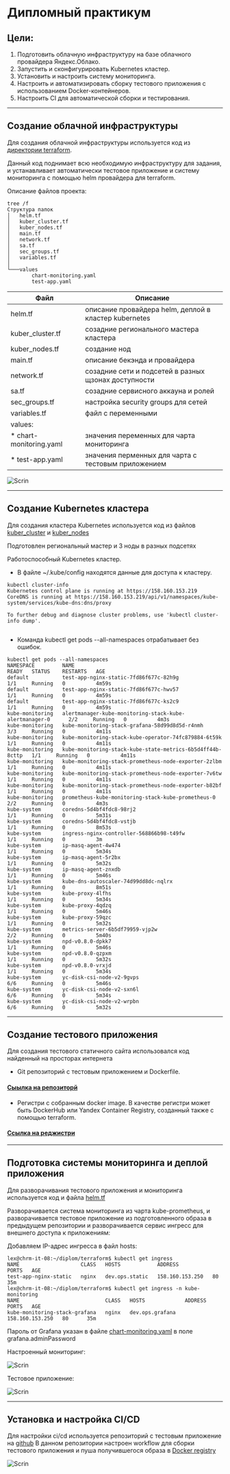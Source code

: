 # Дипломный практикум


## Цели:
1. Подготовить облачную инфраструктуру на базе облачного провайдера Яндекс.Облако.
2. Запустить и сконфигурировать Kubernetes кластер.
3. Установить и настроить систему мониторинга.
4. Настроить и автоматизировать сборку тестового приложения с использованием Docker-контейнеров.
5. Настроить CI для автоматической сборки и тестирования.

---
## Создание облачной инфраструктуры

Для создания облачной инфраструктуры используется код из [директории terraform](./terraform).

Данный код поднимает всю необходимую инфраструктуру для задания, и устанавливает автоматически тестовое приложение и систему мониторинга с помощью helm провайдера для terraform.

Описание файлов проекта:
```commandline
tree /f        
Структура папок
│   helm.tf
│   kuber_cluster.tf
│   kuber_nodes.tf
│   main.tf
│   network.tf
│   sa.tf
│   sec_groups.tf
│   variables.tf
│
└───values
        chart-monitoring.yaml
        test-app.yaml

```
| Файл | Описание                                              |
|------|-------------------------------------------------------|
|helm.tf | описание провайдера helm, деплой в кластер kubernetes |
|kuber_cluster.tf | созадние регионального мастера кластера               | 
|kuber_nodes.tf| создание нод                                          |
|main.tf| описание бекэнда и провайдера                         |
|network.tf| созадние сети и подсетей в разных щзонах доступности  |
|sa.tf| созадние сервисного аккауна и ролей                   |
|sec_groups.tf| настройка security groups для сетей                   |
|variables.tf| файл с переменными                                    |
|values:|                                                       |
|* chart-monitoring.yaml| значения переменных для чарта мониторинга             |
|* test-app.yaml| значения перменных для чарта с тестовым приложением   |

![Scrin](img/ycloud.jpg)

---
## Создание Kubernetes кластера

Для создания кластера Kubernetes используется код из файлов [kuber_cluster](terraform/kuber_cluster.tf) и [kuber_nodes](terraform/kuber_nodes.tf)

Подготовлен региональный мастер и 3 ноды в разных подсетях

Работоспособный Kubernetes кластер.
* В файле ~/.kube/config находятся данные для доступа к кластеру.

```commandline
kubectl cluster-info
Kubernetes control plane is running at https://158.160.153.219
CoreDNS is running at https://158.160.153.219/api/v1/namespaces/kube-system/services/kube-dns:dns/proxy

To further debug and diagnose cluster problems, use 'kubectl cluster-info dump'.


```
* Команда kubectl get pods --all-namespaces отрабатывает без ошибок.

```commandline
kubectl get pods --all-namespaces
NAMESPACE         NAME                                                        READY   STATUS    RESTARTS   AGE
default           test-app-nginx-static-7fd86f677c-82h9g                      1/1     Running   0          4m59s
default           test-app-nginx-static-7fd86f677c-hwv57                      1/1     Running   0          4m59s
default           test-app-nginx-static-7fd86f677c-ks2c9                      1/1     Running   0          4m59s
kube-monitoring   alertmanager-kube-monitoring-stack-kube-alertmanager-0      2/2     Running   0          4m3s
kube-monitoring   kube-monitoring-stack-grafana-58d99d8d5d-r4nmh              3/3     Running   0          4m11s
kube-monitoring   kube-monitoring-stack-kube-operator-74fc879884-6t59k        1/1     Running   0          4m11s
kube-monitoring   kube-monitoring-stack-kube-state-metrics-6b5d4ff44b-8cttp   1/1     Running   0          4m11s
kube-monitoring   kube-monitoring-stack-prometheus-node-exporter-2zlbm        1/1     Running   0          4m11s
kube-monitoring   kube-monitoring-stack-prometheus-node-exporter-7v6tw        1/1     Running   0          4m11s
kube-monitoring   kube-monitoring-stack-prometheus-node-exporter-b82bf        1/1     Running   0          4m11s
kube-monitoring   prometheus-kube-monitoring-stack-kube-prometheus-0          2/2     Running   0          4m3s
kube-system       coredns-5d4bf4fdc8-98rj2                                    1/1     Running   0          5m31s
kube-system       coredns-5d4bf4fdc8-vstjb                                    1/1     Running   0          8m53s
kube-system       ingress-nginx-controller-568866b98-t49fw                    1/1     Running   0          3m
kube-system       ip-masq-agent-4w474                                         1/1     Running   0          5m34s
kube-system       ip-masq-agent-5r2bx                                         1/1     Running   0          5m32s
kube-system       ip-masq-agent-znxdb                                         1/1     Running   0          5m46s
kube-system       kube-dns-autoscaler-74d99dd8dc-nqlrx                        1/1     Running   0          8m51s
kube-system       kube-proxy-4lfhs                                            1/1     Running   0          5m34s
kube-system       kube-proxy-4qdzq                                            1/1     Running   0          5m46s
kube-system       kube-proxy-59qzc                                            1/1     Running   0          5m32s
kube-system       metrics-server-6b5df79959-vjp2w                             2/2     Running   0          5m40s
kube-system       npd-v0.8.0-dpkk7                                            1/1     Running   0          5m46s
kube-system       npd-v0.8.0-qzpxm                                            1/1     Running   0          5m32s
kube-system       npd-v0.8.0-vrxjd                                            1/1     Running   0          5m34s
kube-system       yc-disk-csi-node-v2-9gvps                                   6/6     Running   0          5m46s
kube-system       yc-disk-csi-node-v2-sxn6l                                   6/6     Running   0          5m34s
kube-system       yc-disk-csi-node-v2-wrpbn                                   6/6     Running   0          5m32s
```
---
## Создание тестового приложения

Для создания тестового статичного сайта использовался код найденный на просторах интернета

* Git репозиторий с тестовым приложением и Dockerfile.
#### [Сыылка на репозиторй](https://github.com/Apoddubniy/app-nginx)
* Регистри с собранным docker image. В качестве регистри может быть DockerHub или Yandex Container Registry, созданный также с помощью terraform.
#### [Ссылка на реджистри](https://hub.docker.com/r/avpoddubniy/test-app/tags)

---

## Подготовка cистемы мониторинга и деплой приложения

Для разворачивания тестового приложения и мониторинга используется код и файла [helm.tf](terraform/helm.tf)

Разворачивается система мониторинга из чарта kube-prometheus, и разворачивается тестовое приложение из подготовленного образа в предыдущем репозитории и разворачивается 
сервис ингресс для внешнего доступа к приложениям:  

Добавляем IP-адрес ингресса в файл hosts:

```commandline
lex@chrm-it-08:~/diplom/terraform$ kubectl get ingress
NAME                    CLASS   HOSTS            ADDRESS           PORTS   AGE
test-app-nginx-static   nginx   dev.ops.static   158.160.153.250   80      35m
lex@chrm-it-08:~/diplom/terraform$ kubectl get ingress -n kube-monitoring
NAME                            CLASS   HOSTS             ADDRESS           PORTS   AGE
kube-monitoring-stack-grafana   nginx   dev.ops.grafana   158.160.153.250   80      35m

```
Пароль от Grafana указан в файле [chart-monitoring.yaml](values/chart-monitoring.yaml) в поле grafana.adminPassword

Настроенный мониторинг:

![Scrin](img/grafana.jpg)

Тестовое приложение:

![Scrin](img/static.jpg)

---
## Установка и настройка CI/CD

Для настройки ci/cd используется репозиторий с тестовым приложение на [github](https://github.com/Apoddubniy/app-nginx)
В данном репозитории настроен workflow для сборки тестового приложения и пуша получившегося образа в [Docker registry](https://hub.docker.com/r/avpoddubniy/test-app/tags)

![Scrin](img/flow.jpg)